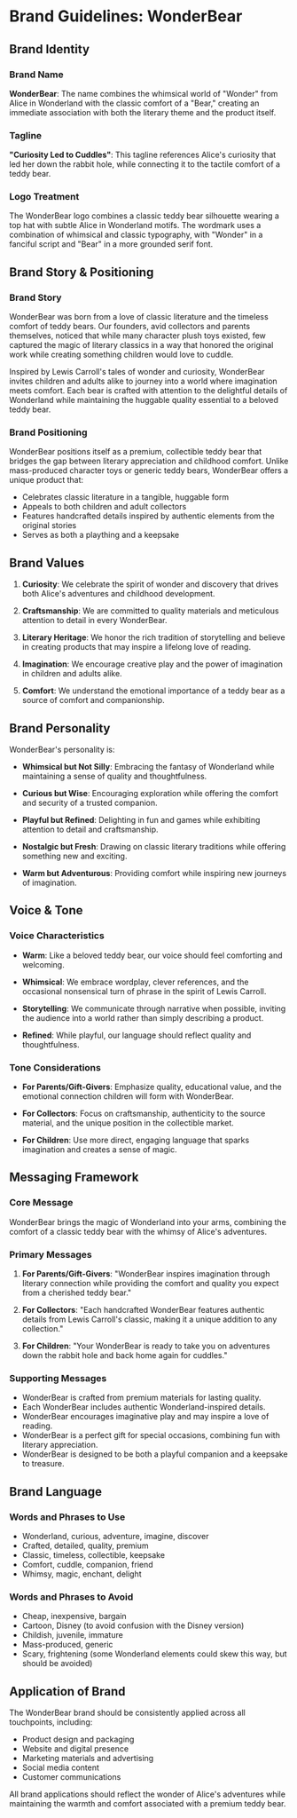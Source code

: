 # Brand Guidelines: WonderBear

## Brand Identity

### Brand Name
**WonderBear**: The name combines the whimsical world of "Wonder" from Alice in Wonderland with the classic comfort of a "Bear," creating an immediate association with both the literary theme and the product itself.

### Tagline
**"Curiosity Led to Cuddles"**: This tagline references Alice's curiosity that led her down the rabbit hole, while connecting it to the tactile comfort of a teddy bear.

### Logo Treatment
The WonderBear logo combines a classic teddy bear silhouette wearing a top hat with subtle Alice in Wonderland motifs. The wordmark uses a combination of whimsical and classic typography, with "Wonder" in a fanciful script and "Bear" in a more grounded serif font.

## Brand Story & Positioning

### Brand Story
WonderBear was born from a love of classic literature and the timeless comfort of teddy bears. Our founders, avid collectors and parents themselves, noticed that while many character plush toys existed, few captured the magic of literary classics in a way that honored the original work while creating something children would love to cuddle.

Inspired by Lewis Carroll's tales of wonder and curiosity, WonderBear invites children and adults alike to journey into a world where imagination meets comfort. Each bear is crafted with attention to the delightful details of Wonderland while maintaining the huggable quality essential to a beloved teddy bear.

### Brand Positioning
WonderBear positions itself as a premium, collectible teddy bear that bridges the gap between literary appreciation and childhood comfort. Unlike mass-produced character toys or generic teddy bears, WonderBear offers a unique product that:

- Celebrates classic literature in a tangible, huggable form
- Appeals to both children and adult collectors
- Features handcrafted details inspired by authentic elements from the original stories
- Serves as both a plaything and a keepsake

## Brand Values

1. **Curiosity**: We celebrate the spirit of wonder and discovery that drives both Alice's adventures and childhood development.

2. **Craftsmanship**: We are committed to quality materials and meticulous attention to detail in every WonderBear.

3. **Literary Heritage**: We honor the rich tradition of storytelling and believe in creating products that may inspire a lifelong love of reading.

4. **Imagination**: We encourage creative play and the power of imagination in children and adults alike.

5. **Comfort**: We understand the emotional importance of a teddy bear as a source of comfort and companionship.

## Brand Personality

WonderBear's personality is:

- **Whimsical but Not Silly**: Embracing the fantasy of Wonderland while maintaining a sense of quality and thoughtfulness.

- **Curious but Wise**: Encouraging exploration while offering the comfort and security of a trusted companion.

- **Playful but Refined**: Delighting in fun and games while exhibiting attention to detail and craftsmanship.

- **Nostalgic but Fresh**: Drawing on classic literary traditions while offering something new and exciting.

- **Warm but Adventurous**: Providing comfort while inspiring new journeys of imagination.

## Voice & Tone

### Voice Characteristics

- **Warm**: Like a beloved teddy bear, our voice should feel comforting and welcoming.

- **Whimsical**: We embrace wordplay, clever references, and the occasional nonsensical turn of phrase in the spirit of Lewis Carroll.

- **Storytelling**: We communicate through narrative when possible, inviting the audience into a world rather than simply describing a product.

- **Refined**: While playful, our language should reflect quality and thoughtfulness.

### Tone Considerations

- **For Parents/Gift-Givers**: Emphasize quality, educational value, and the emotional connection children will form with WonderBear.

- **For Collectors**: Focus on craftsmanship, authenticity to the source material, and the unique position in the collectible market.

- **For Children**: Use more direct, engaging language that sparks imagination and creates a sense of magic.

## Messaging Framework

### Core Message
WonderBear brings the magic of Wonderland into your arms, combining the comfort of a classic teddy bear with the whimsy of Alice's adventures.

### Primary Messages

1. **For Parents/Gift-Givers**: "WonderBear inspires imagination through literary connection while providing the comfort and quality you expect from a cherished teddy bear."

2. **For Collectors**: "Each handcrafted WonderBear features authentic details from Lewis Carroll's classic, making it a unique addition to any collection."

3. **For Children**: "Your WonderBear is ready to take you on adventures down the rabbit hole and back home again for cuddles."

### Supporting Messages

- WonderBear is crafted from premium materials for lasting quality.
- Each WonderBear includes authentic Wonderland-inspired details.
- WonderBear encourages imaginative play and may inspire a love of reading.
- WonderBear is a perfect gift for special occasions, combining fun with literary appreciation.
- WonderBear is designed to be both a playful companion and a keepsake to treasure.

## Brand Language

### Words and Phrases to Use
- Wonderland, curious, adventure, imagine, discover
- Crafted, detailed, quality, premium
- Classic, timeless, collectible, keepsake
- Comfort, cuddle, companion, friend
- Whimsy, magic, enchant, delight

### Words and Phrases to Avoid
- Cheap, inexpensive, bargain
- Cartoon, Disney (to avoid confusion with the Disney version)
- Childish, juvenile, immature
- Mass-produced, generic
- Scary, frightening (some Wonderland elements could skew this way, but should be avoided)

## Application of Brand

The WonderBear brand should be consistently applied across all touchpoints, including:

- Product design and packaging
- Website and digital presence
- Marketing materials and advertising
- Social media content
- Customer communications

All brand applications should reflect the wonder of Alice's adventures while maintaining the warmth and comfort associated with a premium teddy bear.